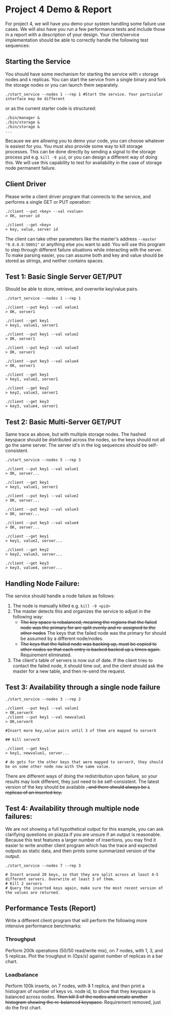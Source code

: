 # Project 4 Demo & Report
For project 4, we will have you demo your system handling some failure use cases. We will also have you run a few performance tests and include those in a report with a description of your design. Your client/service implementation should be able to correctly handle the following test sequences:

## Starting the Service
You should have some mechanism for starting the service with `n` storage nodes and `k` replicas. You can start the service from a single binary and fork the storage nodes or you can launch them separately.
```shell
./start_service --nodes 1 --rep 1 #Start the service. Your particular interface may be different
```
or as the current starter code is structured:

```shell
./bin/manager &
./bin/storage &
./bin/storage &
...
```

Because we are allowing you to demo your code, you can choose whatever is easiest for you. You must also provide some way to kill storage processes. This can be done directly by sending a signal to the storage process pid e.g. `kill -9 pid`, or you can design a different way of doing this. We will use this capability to test for availability in the case of storage node permanent failure.

## Client Driver
Please write a client driver program that connects to the service, and performs a single GET or PUT operation:

```shell
./client --put <key> --val <value>
> OK, server id

./client --get <key>
> key, value, server id
```

The client can take other parameters like the master's address `--master "0.0.0.0:50051"` or anything else you want to add. You will use this program to step through different failure situations while interacting with the server. To make parsing easier, you can assume both and key and value should be stored as strings, and neither contains spaces.

## Test 1: Basic Single Server GET/PUT
Should be able to store, retrieve, and overwrite key/value pairs.

```shell
./start_service --nodes 1 --rep 1

./client --put key1 --val value1
> OK, server1

./client --get key1
> key1, value1, server1

./client --put key1 --val value2
> OK, server1

./client --put key2 --val value3
> OK, server1

./client --put key3 --val value4
> OK, server1

./client --get key1
> key1, value2, server1

./client --get key2
> key2, value3, server1

./client --get key3
> key3, value4, server1
```

## Test 2: Basic Multi-Server GET/PUT
Same trace as above, but with multiple storage nodes. The hashed keyspace should be distributed across the nodes, so the keys should not all go the same server. The server id's in the log sequences should be self-consistent.

```shell
./start_service --nodes 5 --rep 3

./client --put key1 --val value1
> OK, server...

./client --get key1
> key1, value1, server1

./client --put key1 --val value2
> OK, server...

./client --put key2 --val value3
> OK, server...

./client --put key3 --val value4
> OK, server...

./client --get key1
> key1, value2, server...

./client --get key2
> key2, value3, server...

./client --get key3
> key3, value4, server...
```

## Handling Node Failure:
The service should handle a node failure as follows:
1. The node is manually killed e.g. `kill -9 <pid>`
2. The master detects this and organizes the service to adjust in the following way:
    - ~~The key space is rebalanced, meaning the regions that the failed node was the primary for are split evenly and re-assigned to the other nodes~~ The keys that the failed node was the primary for should be assumed by a different node/nodes.
    - ~~The keys that the failed node was backing up, must be copied to other nodes so that each entry is backed backed up `k` times again.~~ Requirement eliminated.
3. The client's table of servers is now out of date. If the client tries to contact the failed node, it should time out, and the client should ask the master for a new table, and then re-send the request.

## Test 3: Availability through a single node failure

```shell
./start_service --nodes 3 --rep 2

./client --put key1 --val value1
> OK,serverX
./client --put key1 --val newvalue1
> OK,serverX

#Insert more key,value pairs until 3 of them are mapped to serverX

## kill serverX

./client --get key1
> key1, newvalue1, server...

# do gets for the other keys that were mapped to serverX, they should be on some other node now with the same value.
```

There are different ways of doing the redistribution upon failure, so your results may look different, they just need to be self-consistent. The latest version of the key should be available ~~, and there should always be `k` replicas of an inserted key.~~

## Test 4: Availability through multiple node failures:

We are not showing a full hypothetical output for this example, you can ask clarifying questions on piazza if you are unsure if an output is reasonable. Because this test features a larger number of insertions, you may find it easier to write another client program which has the trace and expected outputs as static data, and then prints some summarized version of the output.

```shell
./start_service --nodes 7 --rep 3

# Insert around 20 keys, so that they are split across at least 4-5 different servers. Overwrite at least 3 of them.
# Kill 2 servers
# Query the inserted keys again, make sure the most recent version of the values are returned.
```

## Performance Tests (Report)

Write a different client program that will perform the following more intensive performance benchmarks:

### Throughput

Perform 200k operations (50/50 read/write mix), on 7 nodes, with 1, 3, and 5 replicas. Plot the troughput in (Ops/s) against number of replicas in a bar chart.

### Loadbalance

Perform 100k inserts, on 7 nodes, with ~~3~~ 1 replica, and then print a histogram of number of keys vs. node id, to show that they keyspace is balanced across nodes. ~~Then kill 3 of the nodes and create another histogram showing the re-balanced keyspace.~~ Requirement removed, just do the first chart.

